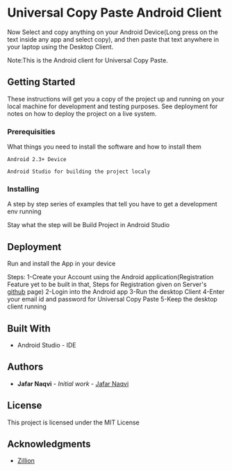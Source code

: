 # Universal Copy Paste Android Client

Now Select and copy anything on your Android Device(Long press on the text inside any app and select copy), and then paste
that text anywhere in your laptop using the Desktop Client.

Note:This is the Android client for Universal Copy Paste.

## Getting Started

These instructions will get you a copy of the project up and running on your local machine for development and testing purposes. See deployment for notes on how to deploy the project on a live system.

### Prerequisities

What things you need to install the software and how to install them

```
Android 2.3+ Device

Android Studio for building the project localy

```

### Installing

A step by step series of examples that tell you have to get a development env running

Stay what the step will be
Build Project in Android Studio


## Deployment

Run and install the App in your device


Steps:
1-Create your Account using the Android application(Registration Feature yet to be built in that, Steps for Registration given on 
Server's [github]() page)
2-Login into the Android app
3-Run the desktop Client
4-Enter your email id and password for Universal Copy Paste
5-Keep the desktop client running
 


## Built With

* Android Studio - IDE


## Authors

* **Jafar Naqvi** - *Initial work* - [Jafar Naqvi](https://github.com/naqvijafar91)


## License

This project is licensed under the MIT License

## Acknowledgments

* [Zillion](http://zillion.io)
